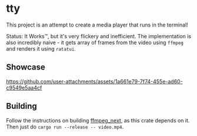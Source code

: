 # tty

This project is an attempt to create a media player that runs in the terminal!

Status: It Works™, but it's very flickery and inefficient. The implementation is also incredibly naive - it gets array of frames from the video using `ffmpeg` and renders it using `ratatui`.

## Showcase

https://github.com/user-attachments/assets/1a661e79-7f74-455e-ad60-c9549e5aa4cf

## Building

Follow the instructions on building [ffmpeg_next](https://github.com/zmwangx/rust-ffmpeg/wiki/Notes-on-building), as this crate depends on it. Then just do `cargo run --release -- video.mp4`.
